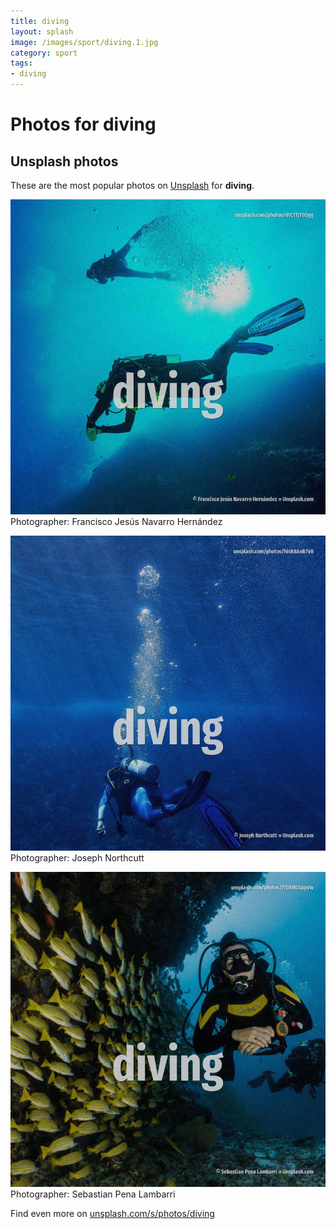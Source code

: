 ```yaml
---
title: diving
layout: splash
image: /images/sport/diving.1.jpg
category: sport
tags:
- diving
---
```

# Photos for diving
 
## Unsplash photos
These are the most popular photos on [Unsplash](https://unsplash.com) for **diving**.
 
![diving](/images/sport/diving.1.jpg)
Photographer:  Francisco Jesús Navarro Hernández
 
![diving](/images/sport/diving.2.jpg)
Photographer:  Joseph Northcutt
 
![diving](/images/sport/diving.3.jpg)
Photographer:  Sebastian Pena Lambarri
 
Find even more on [unsplash.com/s/photos/diving](https://unsplash.com/s/photos/diving)
 
